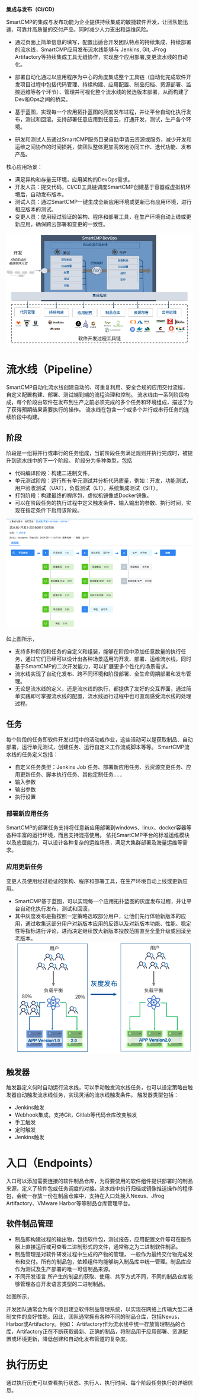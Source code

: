 **集成与发布（CI/CD）**

SmartCMP的集成与发布功能为企业提供持续集成的敏捷软件开发，让团队能迅速、可靠并高质量的交付产品，同时减少人力支出和运维风险。

+ 通过页面上简单信息的填写，配置出适合开发团队特点的持续集成、持续部署的流水线，SmartCMP应用发布流水线能够与 Jenkins, Git, JFrog Artifactory等持续集成工具无缝协作，实现整个应用部署,变更流水线的自动化。

+ 部署自动化通过以应用程序为中心的角度集成整个工具链（自动化完成软件开发项目过程中包括代码管理、持续构建、应用配置、制品归档、资源部署、监控运维等各个环节）、管理并可视化整个流水线的候选版本部署，从而构建了Dev和Ops之间的桥梁。

+ 基于蓝图，实现每一个应用拓扑蓝图的灰度发布过程，并让平台自动化执行发布，测试和回滚。支持部署任意应用到任意云，打通开发，测试，生产各个环境。

+ 研发和测试人员通过SmartCMP服务目录自助申请云资源或服务，减少开发和运维之间协作的时间损耗，使团队整体更加高效地协同工作、迭代功能、发布产品。

核心应用场景：
+ 满足异构和存量云环境，应用架构的DevOps需求。
+ 开发人员：提交代码，CI/CD工具链调度SmartCMP创建基于容器或虚拟机环境后，自动发布版本。
+ 测试人员：通过SmartCMP一键生成全新应用环境或更新已有应用环境，进行相应版本的测试。
+ 变更人员：使用经过验证的架构、程序和部署工具，在生产环境自动上线或更新应用，确保跨云部署和变更的一致性。

![架构图](../../picture/foundationConcepts/架构图V3.png)


# 流水线（Pipeline）

SmartCMP自动化流水线创建自动的、可重复利用、安全合规的应用交付流程，自定义配置构建、部署、测试端到端的流程治理和控制。
流水线由一系列阶段构成，每个阶段由软件在发布到生产之前必须完成的多个任务和环境组成，描述了为了获得预期结果需要执行的操作。
流水线在包含一个或多个并行或串行任务的连续阶段中构建。



## 阶段
阶段是一组将并行或串行的任务组成，当前阶段任务满足规则并执行完成时，被提升到流水线中的下一个阶段。
阶段分为多种类型，包括
+ 代码编译阶段：构建二进制文件。
+ 单元测试阶段：运行所有单元测试并分析代码质量，例如：开发，功能测试，用户验收测试（UAT），负载测试（LT），系统集成测试（SIT）。
+ 打包阶段：构建最终的程序包，虚拟机镜像或Docker镜像。
+ 可以在阶段任务的执行过程中定义触发条件、输入输出的参数、执行时间，实现在指定条件下启用该阶段。


![流水线](../../picture/foundationConcepts/流水线.png)

如上图所示，
+ 支持多种阶段和任务的自定义和组装，能够在阶段中添加任意数量的执行任务，通过它们已经可以设计出各种场景适用的开发、部署、运维流水线，同时基于SmartCMP的二次开发能力，可以扩展更多个性化的场景需求。
+ 流水线实现了自动化发布、跨不同环境和阶段部署、全生命周期部署和发布管理。
+ 无论是流水线的定义，还是流水线的执行，都提供了友好的交互界面，通过简单实践即可掌握流水线的配置，流水线运行过程中也可直观感受流水线的处理过程。

## 任务
每个阶段的任务即软件开发过程中的活动或作业，这些活动可以是获取制品、自动部署，运行单元测试，创建任务、运行自定义工作流或脚本等等。
SmartCMP流水线的任务定义包括：
+ 自定义任务类型：Jenkins Job 任务、部署新应用任务、云资源变更任务、应用更新任务、脚本执行任务、其他定制任务……
+ 输入参数
+ 输出参数
+ 执行设置

### 部署新应用任务

SmartCMP的部署任务支持将任意新应用部署到windows、linux、docker容器等各种丰富的运行环境，而且支持混搭使用。
依托SmartCMP平台的标准运维模块以及底层能力，可以设计各种复杂的运维场景，满足大集群部署及海量运维等需求。 


### 应用更新任务
变更人员使用经过验证的架构、程序和部署工具，在生产环境自动上线或更新应用。
+ SmartCMP基于蓝图，可以实现每一个应用拓扑蓝图的灰度发布过程，并让平台自动化执行发布，测试和回滚。
+ 其中灰度发布是指按照一定策略选取部分用户，让他们先行体验新版本的应用，通过收集这部分用户对新版本应用的反馈以及对新版本功能、性能、稳定性等指标进行评论，进而决定继续放大新版本投放范围直至全量升级或回滚至老版本。
![灰度发布](../../picture/foundationConcepts/灰度发布.png)

## 触发器
触发器定义何时自动运行流水线，可以手动触发流水线任务，也可以设定策略由触发器自动触发流水线任务，实现灵活的流水线触发条件。
触发器类型包括：
+ Jenkins触发
+ Webhook集成，支持Git，Gitlab等代码仓库改变触发
+ 手工触发
+ 定时触发
+ Jenkins触发


# 入口（Endpoints）

入口可以添加需要连接的软件制品仓库，为将要使用的软件组件提供部署时的制品来源，定义了软件包或任务调度的对接。流水线中执行归档或镜像推送操作的程序包，会统一存放一份在制品仓库中，支持在入口处接入Nexus、Jfrog Artifactory、VMware Harbor等等制品仓库管理平台。

## 软件制品管理

+ 制品即构建过程的输出物，包括软件包，测试报告，应用配置文件等可在服务器上直接运行或可查看二进制形式的文件，通常称之为二进制软件制品。
+ 制品管理是对软件研发过程中生成的产物的管理， 一般作为最终交付物完成发布和交付。所有的制品包，依赖组件均能够纳入制品库中统一管理。制品库应作为测试及生产部署的唯一可信制品来源。
+ 不同开发语言 所产生的制品的获取、使用、共享方式不同，不同的制品仓库能够管理各自开发语言类型的二进制制品。


如图所示，

 开发团队通常会为每个项目建立软件制品管理系统，以实现在网络上传输大型二进制文件的良好性能。因此，团队通常拥有各种不同的制品仓库，包括Nexus，Harbor或Artifactory。例如： Artifactory作为流水线中统一存放管理制品的仓库，Artifactory正在不断获取最新、正确的制品，将制品用于应用部署、资源配置或环境更新，降低创建和自动化发布管道的复杂度。


# 执行历史
通过执行历史可以查看执行状态、执行人、执行时间、每个阶段任务执行的详细信息。


